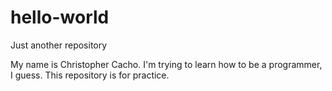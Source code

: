 # hello-world
Just another repository

My name is Christopher Cacho. I'm trying to learn how to be a programmer, I guess.
This repository is for practice.
